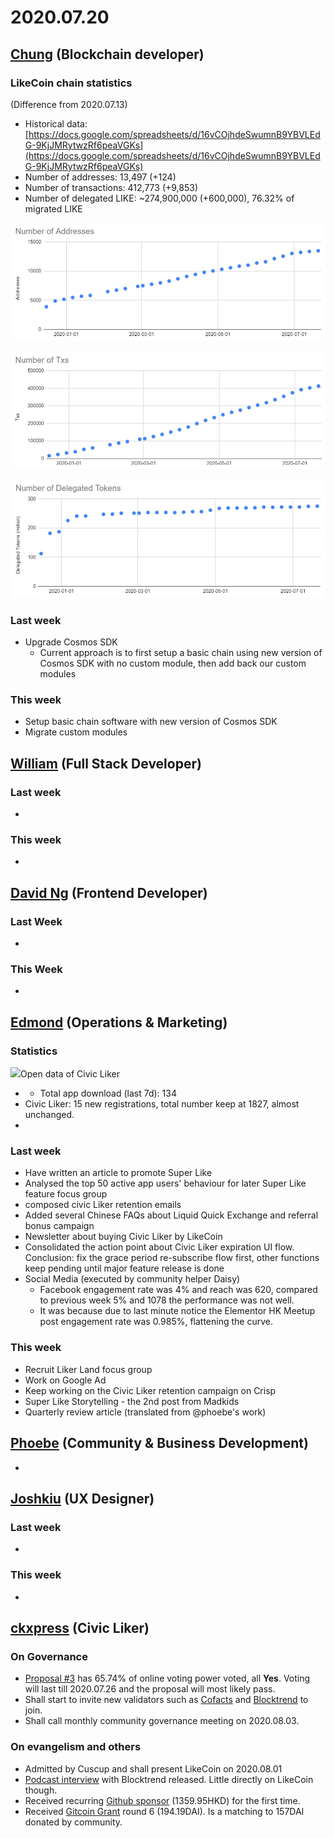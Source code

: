 # 2020.07.20

## ​[Chung](https://like.co/chungwu) \(Blockchain developer\) <a id="chung-blockchain-developer"></a>

### LikeCoin chain statistics <a id="likecoin-chain-statistics"></a>

\(Difference from 2020.07.13\)

* Historical data: [https://docs.google.com/spreadsheets/d/16vCOjhdeSwumnB9YBVLEdG-9KjJMRytwzRf6peaVGKs](https://docs.google.com/spreadsheets/d/16vCOjhdeSwumnB9YBVLEdG-9KjJMRytwzRf6peaVGKs)​
* Number of addresses: 13,497 \(+124\)
* Number of transactions: 412,773 \(+9,853\)
* Number of delegated LIKE: ~274,900,000 \(+600,000\), 76.32% of migrated LIKE

![](../.gitbook/assets/image%20%2882%29.png)

![](../.gitbook/assets/image%20%2881%29.png)

![](../.gitbook/assets/image%20%2883%29.png)

### Last week <a id="last-week"></a>

* Upgrade Cosmos SDK
  * Current approach is to first setup a basic chain using new version of Cosmos SDK with no custom module, then add back our custom modules

### This week <a id="this-week"></a>

* Setup basic chain software with new version of Cosmos SDK
* Migrate custom modules

## ​[William](https://like.co/williamchong007) \(Full Stack Developer\) <a id="william-full-stack-developer"></a>

### Last week <a id="last-week-1"></a>

* 
### This week <a id="this-week-1"></a>

* 
## ​[David Ng](https://github.com/nwingt) \(Frontend Developer\) <a id="david-ng-frontend-developer"></a>

### Last Week <a id="last-week-2"></a>

* 
### **This Week** <a id="this-week-2"></a>

* 
## **​**[**Edmond**](https://like.co/edmondyu) **\(Operations & Marketing\)** <a id="edmond-operations-and-marketing"></a>

### **Statistics** <a id="statistics"></a>

![](https://gblobscdn.gitbook.com/assets%2F-LL4mdaVjNgL6A1--PV0%2F-MC4d6c4rL4hRSFtYdLP%2F-MC4do3a97dAFf-mVtth%2Fimage.png?alt=media&token=ab8759f2-4b56-4f78-8c63-9353995bfaa1)Open data of Civic Liker

* * Total app download \(last 7d\): 134
* Civic Liker: 15 new registrations, total number keep at 1827, almost unchanged.
* 

### **Last week** <a id="last-week-3"></a>

* Have written an article to promote Super Like
* Analysed the top 50 active app users' behaviour for later Super Like feature focus group
* composed civic Liker retention emails
* Added several Chinese FAQs about Liquid Quick Exchange and referral bonus campaign
* Newsletter about buying Civic Liker by LikeCoin 
* Consolidated the action point about Civic Liker expiration UI flow.  Conclusion: fix the grace period re-subscribe flow first, other functions keep pending until major feature release is done
* Social Media \(executed by community helper Daisy\)
  * Facebook engagement rate was 4% and reach was 620, compared to previous week 5% and 1078 the performance was not well.
  * It was because due to last minute notice the Elementor HK Meetup post engagement rate was 0.985%, flattening the curve.

### This week <a id="this-week-3"></a>

* Recruit Liker Land focus group
* Work on Google Ad
* Keep working on the Civic Liker retention campaign on Crisp
* Super Like Storytelling - the 2nd post from Madkids
* Quarterly review article \(translated from @phoebe's work\)



## ​[Phoebe](https://like.co/phoebe_fb) \(Community & Business Development\) <a id="fbf6"></a>

* 
## ​[Joshkiu](https://like.co/joshkiu) \(UX Designer\) <a id="joshkiu-ux-designer"></a>

### Last week <a id="last-week-4"></a>

* 
### This week <a id="this-week-4"></a>

* 
## ​[ckxpress](https://like.co/ckxpress) \(Civic Liker\) <a id="fbf6-1"></a>

### **On Governance**

* [Proposal \#3](https://likecoin.bigdipper.live/proposals/3) has 65.74% of online voting power voted, all **Yes**. Voting will last till 2020.07.26 and the proposal will most likely pass.
* Shall start to invite new validators such as [Cofacts](https://cofacts.g0v.tw/) and [Blocktrend](https://blocktrend.substack.com/) to join.
* Shall call monthly community governance meeting on 2020.08.03.

### On evangelism and others

* Admitted by Cuscup and shall present LikeCoin on 2020.08.01
* [Podcast interview](https://blocktrend.substack.com/p/-ft--2e4) with Blocktrend released. Little directly on LikeCoin though.
* Received recurring [Github sponsor](https://github.com/sponsors/likecoin) \(1359.95HKD\) for the first time.
* Received [Gitcoin Grant](https://gitcoin.co/grants/634/likecoin-republic-of-liker-land) round 6 \(194.19DAI\). Is a matching to 157DAI donated by community.

